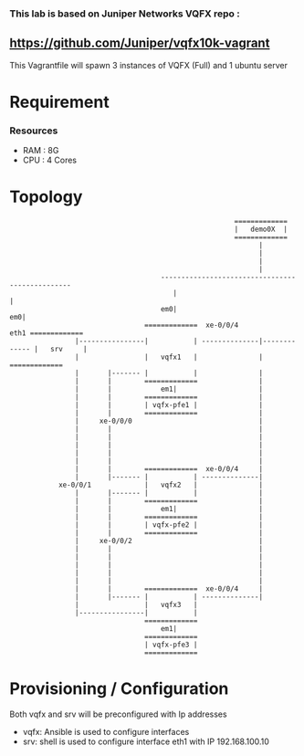### This lab is based on Juniper Networks VQFX repo :
https://github.com/Juniper/vqfx10k-vagrant
--------------------------------------------------------


This Vagrantfile will spawn 3 instances of VQFX (Full) and 1 ubuntu server

# Requirement

### Resources
 - RAM : 8G
 - CPU : 4 Cores

# Topology

                                                           =============
                                                           |   demo0X  |
                                                           =============   
                                                                 |
                                                                 |
                                                                 |       
                                                                 |  
                                         ------------------------------------------------                      
                                            |                                         |
                                         em0|                                      em0|
                                     =============  xe-0/0/4               eth1 =============
                    |----------------|           | --------------|------------- |   srv     |
                    |                |   vqfx1   |               |              =============
                    |       |------- |           |               |
                    |       |        =============               |
                    |       |            em1|                    |
                    |       |        =============               |
                    |       |        | vqfx-pfe1 |               |  
                    |       |        =============               |
                    |     xe-0/0/0                               |
                    |       |                                    |       
                    |       |                                    |
                    |       |                                    |   
                    |       |                                    |  
                    |       |                                    |            
                    |       |        =============  xe-0/0/4     |      
                    |       |------- |           | --------------|
                xe-0/0/1             |   vqfx2   |               |                     
                    |       |------- |           |               |  
                    |       |        =============               |   
                    |       |            em1|                    |   
                    |       |        =============               |   
                    |       |        | vqfx-pfe2 |               |   
                    |       |        =============               |   
                    |     xe-0/0/2                               |   
                    |       |                                    |   
                    |       |                                    |
                    |       |                                    |             
                    |       |                                    |
                    |       |                                    |          
                    |       |        =============  xe-0/0/4     |     
                    |       |------- |           | --------------|
                    |                |   vqfx3   |              
                    |----------------|           |
                                     =============
                                         em1|
                                     =============
                                     | vqfx-pfe3 |
                                     =============

# Provisioning / Configuration

Both vqfx and srv will be preconfigured with Ip addresses


- vqfx: Ansible is used to configure interfaces
- srv: shell is used to configure interface eth1 with IP 192.168.100.10 
